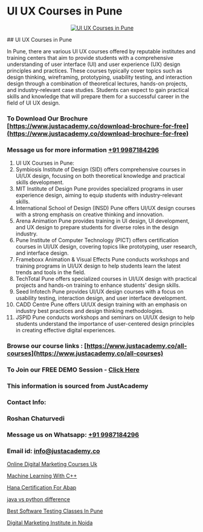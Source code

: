# UI UX Courses in Pune

<p align="center">
  <a href="https://justacademy.co/all-courses">
    <img src="https://i.ibb.co/P5KtSQ2/ui-ux.png" alt="UI UX Courses in Pune">
  </a>
</p>
## UI UX Courses in Pune

In Pune, there are various UI UX courses offered by reputable institutes and training centers that aim to provide students with a comprehensive understanding of user interface (UI) and user experience (UX) design principles and practices. These courses typically cover topics such as design thinking, wireframing, prototyping, usability testing, and interaction design through a combination of theoretical lectures, hands-on projects, and industry-relevant case studies. Students can expect to gain practical skills and knowledge that will prepare them for a successful career in the field of UI UX design.
### To Download Our Brochure [https://www.justacademy.co/download-brochure-for-free](https://www.justacademy.co/download-brochure-for-free)
### Message us for more information [+91 9987184296](https://api.whatsapp.com/send?phone=919987184296)
1) UI UX Courses in Pune:
1) Symbiosis Institute of Design (SID) offers comprehensive courses in UI/UX design, focusing on both theoretical knowledge and practical skills development.
2) MIT Institute of Design Pune provides specialized programs in user experience design, aiming to equip students with industry-relevant skills.
3) International School of Design (INSD) Pune offers UI/UX design courses with a strong emphasis on creative thinking and innovation.
4) Arena Animation Pune provides training in UI design, UI development, and UX design to prepare students for diverse roles in the design industry.
5) Pune Institute of Computer Technology (PICT) offers certification courses in UI/UX design, covering topics like prototyping, user research, and interface design.
6) Frameboxx Animation & Visual Effects Pune conducts workshops and training programs in UI/UX design to help students learn the latest trends and tools in the field.
7) TechTotal Pune offers specialized courses in UI/UX design with practical projects and hands-on training to enhance students' design skills.
8) Seed Infotech Pune provides UI/UX design courses with a focus on usability testing, interaction design, and user interface development.
9) CADD Centre Pune offers UI/UX design training with an emphasis on industry best practices and design thinking methodologies.
10) JSPID Pune conducts workshops and seminars on UI/UX design to help students understand the importance of user-centered design principles in creating effective digital experiences.

### Browse our course links : [https://www.justacademy.co/all-courses](https://www.justacademy.co/all-courses) 
### To Join our FREE DEMO Session - [Click Here](https://www.justacademy.co/register-for-course-demo)


### This information is sourced from JustAcademy
### Contact Info:
### Roshan Chaturvedi
### Message us on Whatsapp: [+91 9987184296](https://api.whatsapp.com/send?phone=919987184296)
### Email id: [info@justacademy.co](mailto:info@justacademy.co)
                
[Online Digital Marketing Courses Uk](https://www.linkedin.com/pulse/online-digital-marketing-courses-uk-justacademy-birmingham-9ewuf?trackingId=U1e%2BRXRvoE5t5fHKOjA%2FXQ%3D%3D&lipi=urn%3Ali%3Apage%3Ad_flagship3_company_admin%3B%2F1v6Q%2BY3Q3yYLraOs%2BoNCQ%3D%3D)

[Machine Learning With C++](https://www.linkedin.com/pulse/machine-learning-c-justacademy-stockport-rblde?trackingId=ttKVd2Zrh6MwwGMtQ11Vug%3D%3D&lipi=urn%3Ali%3Apage%3Ad_flagship3_company_admin%3Bjjks6g4uSqSiY706oaUeMg%3D%3D)

[Hana Certification For Abap](https://medium.com/@AkashSingh2052/hana-certification-for-abap-7ab0adf68373)

[java vs python difference](https://medium.com/@abhidnya.1068/java-vs-python-difference-ee51c34e618f)

[Best Software Testing Classes In Pune](https://justacademyin.github.io/justacademy/best-software-testing-classes-in-pune)

[Digital Marketing Institute in Noida](https://justacademyin.github.io/justacademy/digital-marketing-institute-in-noida)


